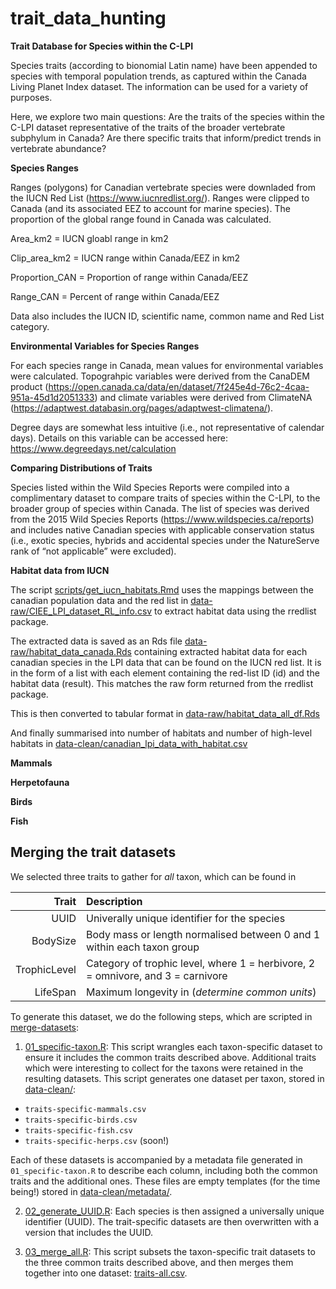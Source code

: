 # trait_data_hunting

****Trait Database for Species within the C-LPI****

Species traits (according to bionomial Latin name) have been appended to species with temporal population trends, as captured within the Canada Living Planet Index dataset. The information can be used for a variety of purposes. 

Here, we explore two main questions:
Are the traits of the species within the C-LPI dataset representative of the traits of the broader vertebrate subphylum in Canada?
Are there specific traits that inform/predict trends in vertebrate abundance?



**Species Ranges**

Ranges (polygons) for Canadian vertebrate species were downladed from the IUCN Red List (https://www.iucnredlist.org/). Ranges were clipped to Canada (and its associated EEZ to account for marine species). The proportion of the global range found in Canada was calculated.

Area_km2 = IUCN gloabl range in km2 

Clip_area_km2 = IUCN range within Canada/EEZ in km2 

Proportion_CAN = Proportion of range within Canada/EEZ 

Range_CAN = Percent of range within Canada/EEZ


Data also includes the IUCN ID, scientific name, common name and Red List category.


**Environmental Variables for Species Ranges**

For each species range in Canada, mean values for environmental variables were calculated. Topograhpic variables were derived from the CanaDEM product (https://open.canada.ca/data/en/dataset/7f245e4d-76c2-4caa-951a-45d1d2051333) and climate variables were derived from ClimateNA (https://adaptwest.databasin.org/pages/adaptwest-climatena/).

Degree days are somewhat less intuitive (i.e., not representative of calendar days). Details on this variable can be accessed here: https://www.degreedays.net/calculation


**Comparing Distributions of Traits**

Species listed within the Wild Species Reports were compiled into a complimentary dataset to compare traits of species within the C-LPI, to the broader group of species within Canada. The list of species was derived from the 2015 Wild Species Reports (https://www.wildspecies.ca/reports) and includes native Canadian species with applicable conservation status (i.e., exotic species, hybrids and accidental species under the NatureServe rank of “not applicable” were excluded). 

**Habitat data from IUCN**

The script [scripts/get_iucn_habitats.Rmd](scripts/get_iucn_habitats.Rmd) uses the mappings between the canadian population data and the red list in [data-raw/CIEE_LPI_dataset_RL_info.csv](data-raw/CIEE_LPI_dataset_RL_info.csv) to extract habitat data using the rredlist package. 

The extracted data is saved as an Rds file [data-raw/habitat_data_canada.Rds](data-raw/habitat_data_canada.Rds) containing extracted habitat data for each canadian species in the LPI data that can be found on the IUCN red list. It is in the form of a list with each element containing the red-list ID (id) and the habitat data (result). This matches the raw form returned from the rredlist package.

This is then converted to tabular format in [data-raw/habitat_data_all_df.Rds](data-raw/habitat_data_all_df.Rds)

And finally summarised into number of habitats and number of high-level habitats in [data-clean/canadian_lpi_data_with_habitat.csv](data-clean/canadian_lpi_data_with_habitat.csv)

**Mammals**


**Herpetofauna**


**Birds**


**Fish**


## Merging the trait datasets

We selected three traits to gather for *all* taxon, which can be found in 

| Trait | Description |
|------:|:-------|
|   UUID | Univerally unique identifier for the species  |
|   BodySize |   Body mass or length  normalised between 0 and 1 within each taxon group  |
|  TrophicLevel | Category of trophic level, where 1 = herbivore, 2 = omnivore, and 3 = carnivore  |
|    LifeSpan  |   Maximum longevity in (*determine common units*) |

To generate this dataset, we do the following steps, which are scripted in [merge-datasets](https://github.com/ldp-wg-aug21/trait_data_hunting/tree/main/scripts/merge-datasets):

1. [01_specific-taxon.R](https://github.com/ldp-wg-aug21/trait_data_hunting/blob/main/scripts/merge-datasets/01_specific-taxon.R): This script wrangles each taxon-specific dataset to ensure it includes the common traits described above. Additional traits which were interesting to collect for the taxons were retained in the resulting datasets. This script generates one dataset per taxon, stored in [data-clean/](https://github.com/ldp-wg-aug21/trait_data_hunting/tree/main/data-clean):
  - `traits-specific-mammals.csv`
  - `traits-specific-birds.csv`
  - `traits-specific-fish.csv`
  - `traits-specific-herps.csv` (soon!)
  
  Each of these datasets is accompanied by a metadata file generated in `01_specific-taxon.R` to describe each column, including both the common traits and the additional ones. These files are empty templates (for the time being!) stored in [data-clean/metadata/](https://github.com/ldp-wg-aug21/trait_data_hunting/tree/main/data-clean/metadata).
  
  2. [02_generate_UUID.R](https://github.com/ldp-wg-aug21/trait_data_hunting/blob/main/scripts/merge-datasets/02_generate_UUID.R): Each species is then assigned a universally unique identifier (UUID). The trait-specific datasets are then overwritten with a version that includes the UUID. 
  
  3. [03_merge_all.R](https://github.com/ldp-wg-aug21/trait_data_hunting/blob/main/scripts/merge-datasets/03_merge_all.R): This script subsets the taxon-specific trait datasets to the three common traits described above, and then merges them together into one dataset: [traits-all.csv](https://github.com/ldp-wg-aug21/trait_data_hunting/blob/main/data-clean/traits-all.csv).
  
  
  
